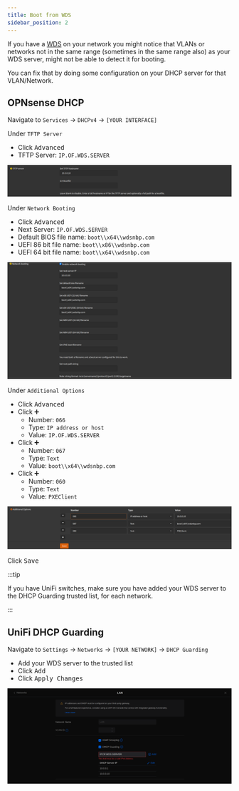 ```yaml
---
title: Boot from WDS
sidebar_position: 2
---
```


If you have a [WDS](https://docs.microsoft.com/en-us/windows/win32/wds/windows-deployment-services-portal)
on your network you might notice that VLANs or networks not in the same range (sometimes in the same range also)
as your WDS server, might not be able to detect it for booting.

You can fix that by doing some configuration on your DHCP server for that VLAN/Network.

## OPNsense DHCP

Navigate to `Services` -> `DHCPv4` -> `[YOUR INTERFACE]`

Under `TFTP Server`

- Click <kbd>Advanced</kbd>
- TFTP Server: `IP.OF.WDS.SERVER`

![dhcp-wds-tftp](img/dhcp-wds-tftp.png)

Under `Network Booting`

- Click <kbd>Advanced</kbd>
- Next Server: `IP.OF.WDS.SERVER`
- Default BIOS file name: `boot\\x64\\wdsnbp.com`
- UEFI 86 bit file name: `boot\\x86\\wdsnbp.com`
- UEFI 64 bit file name: `boot\\x64\\wdsnbp.com`

![dhcp-wds-network-booting](img/dhcp-wds-network-booting.png)

Under `Additional Options`

- Click <kbd>Advanced</kbd>
- Click <kbd>➕</kbd>
  - Number: `066`
  - Type: `IP address or host`
  - Value: `IP.OF.WDS.SERVER`
- Click <kbd>➕</kbd>
  - Number: `067`
  - Type: `Text`
  - Value: `boot\\x64\\wdsnbp.com`
- Click <kbd>➕</kbd>
  - Number: `060`
  - Type: `Text`
  - Value: `PXEClient`

![dhcp-wds-additional-options](img/dhcp-wds-additional-options.png)

Click <kbd>Save</kbd>

:::tip

If you have UniFi switches, make sure you have added your WDS
server to the DHCP Guarding trusted list, for each network.

:::

## UniFi DHCP Guarding

Navigate to `Settings` -> `Networks` -> `[YOUR NETWORK]` -> `DHCP Guarding`

- Add your WDS server to the trusted list
- Click <kbd>Add</kbd>
- Click <kbd>Apply Changes</kbd>

![unifi-dhcp-guarding](img/unifi-dhcp-guarding.png)
